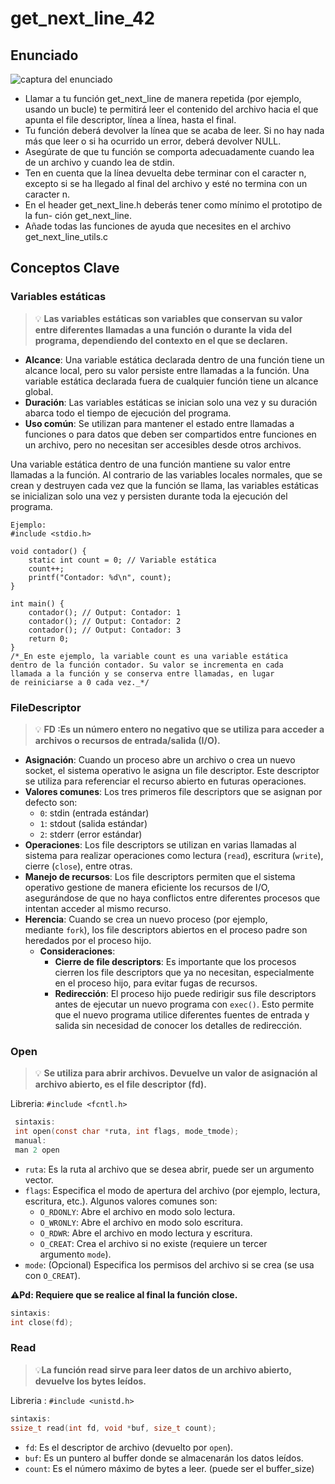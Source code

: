 # get_next_line_42

## Enunciado
![captura del enunciado](https://github.com/user-attachments/assets/87806891-6a2f-4cc0-b496-a12d93e311c3)
* Llamar a tu función get_next_line de manera repetida (por ejemplo, usando un
bucle) te permitirá leer el contenido del archivo hacia el que apunta el file descriptor,
línea a línea, hasta el final.
* Tu función deberá devolver la línea que se acaba de leer.
Si no hay nada más que leer o si ha ocurrido un error, deberá devolver NULL.
* Asegúrate de que tu función se comporta adecuadamente cuando lea de un archivo
y cuando lea de stdin.
* Ten en cuenta que la línea devuelta debe terminar con el caracter
n, excepto si se ha llegado al final del archivo y esté no termina con un caracter
n.
* En el header get_next_line.h deberás tener como mínimo el prototipo de la fun-
ción get_next_line.
* Añade todas las funciones de ayuda que necesites en el archivo get_next_line_utils.c
## Conceptos Clave
### Variables estáticas

<aside>

> 💡 **Las variables estáticas son variables que conservan su valor entre diferentes llamadas a una función o durante la vida del programa, dependiendo del contexto en el que se declaren.**

</aside>

- **Alcance**: Una variable estática declarada dentro de una función tiene un alcance local, pero su valor persiste entre llamadas a la función. Una variable estática declarada fuera de cualquier función tiene un alcance global.
- **Duración**: Las variables estáticas se inician solo una vez y su duración abarca todo el tiempo de ejecución del programa.
- **Uso común**: Se utilizan para mantener el estado entre llamadas a funciones o para datos que deben ser compartidos entre funciones en un archivo, pero no necesitan ser accesibles desde otros archivos.

Una variable estática dentro de una función mantiene su valor entre llamadas a la función. Al contrario de las variables locales normales, que se crean y destruyen cada vez que la función se llama, las variables estáticas se inicializan solo una vez y persisten durante toda la ejecución del programa.
```
Ejemplo:
#include <stdio.h>

void contador() {
    static int count = 0; // Variable estática
    count++;
    printf("Contador: %d\n", count);
}

int main() {
    contador(); // Output: Contador: 1
    contador(); // Output: Contador: 2
    contador(); // Output: Contador: 3
    return 0;
}
/*_En este ejemplo, la variable count es una variable estática 
dentro de la función contador. Su valor se incrementa en cada 
llamada a la función y se conserva entre llamadas, en lugar 
de reiniciarse a 0 cada vez._*/
```
### FileDescriptor

> :bulb: **FD :Es un número entero no negativo que se utiliza para acceder a archivos o recursos de entrada/salida (I/O).**

- **Asignación**: Cuando un proceso abre un archivo o crea un nuevo socket, el sistema operativo le asigna un file descriptor. Este descriptor se utiliza para referenciar el recurso abierto en futuras operaciones.
- **Valores comunes**: Los tres primeros file descriptors que se asignan por defecto son:
    - `0`: stdin (entrada estándar)
    - `1`: stdout (salida estándar)
    - `2`: stderr (error estándar)
- **Operaciones**: Los file descriptors se utilizan en varias llamadas al sistema para realizar operaciones como lectura (`read`), escritura (`write`), cierre (`close`), entre otras.
- **Manejo de recursos**: Los file descriptors permiten que el sistema operativo gestione de manera eficiente los recursos de I/O, asegurándose de que no haya conflictos entre diferentes procesos que intentan acceder al mismo recurso.
- **Herencia**: Cuando se crea un nuevo proceso (por ejemplo, mediante `fork`), los file descriptors abiertos en el proceso padre son heredados por el proceso hijo.
    - **Consideraciones**:
        - **Cierre de file descriptors**: Es importante que los procesos cierren los file descriptors que ya no necesitan, especialmente en el proceso hijo, para evitar fugas de recursos.
        - **Redirección**: El proceso hijo puede redirigir sus file descriptors antes de ejecutar un nuevo programa con `exec()`. Esto permite que el nuevo programa utilice diferentes fuentes de entrada y salida sin necesidad de conocer los detalles de redirección.

### Open

> :bulb: **Se utiliza para abrir archivos. Devuelve un valor de asignación al archivo abierto, es el file descriptor (fd).**

Libreria: `#include <fcntl.h>`

```c
 sintaxis:
 int open(const char *ruta, int flags, mode_tmode);
 manual: 
 man 2 open 
```

- `ruta`: Es la ruta al archivo que se desea abrir, puede ser un argumento vector.
- `flags`: Especifica el modo de apertura del archivo (por ejemplo, lectura, escritura, etc.). Algunos valores comunes son:
    - `O_RDONLY`: Abre el archivo en modo solo lectura.
    - `O_WRONLY`: Abre el archivo en modo solo escritura.
    - `O_RDWR`: Abre el archivo en modo lectura y escritura.
    - `O_CREAT`: Crea el archivo si no existe (requiere un tercer argumento `mode`).
- `mode`: (Opcional) Especifica los permisos del archivo si se crea (se usa con `O_CREAT`).


**⚠️Pd: Requiere que se realice al final la función close.**

```c
sintaxis:
int close(fd);
```

### Read

> 💡**La función read sirve para leer datos de un archivo abierto, devuelve los bytes leídos.**

Libreria : `#include <unistd.h>`

```c
sintaxis:
ssize_t read(int fd, void *buf, size_t count);
```

- `fd`: Es el descriptor de archivo (devuelto por `open`).
- `buf`: Es un puntero al buffer donde se almacenarán los datos leídos.
- `count`: Es el número máximo de bytes a leer. (puede ser el buffer_size)

